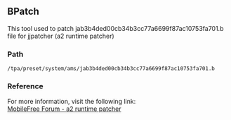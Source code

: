 ## BPatch
This tool used to patch jab3b4ded00cb34b3cc77a6699f87ac10753fa701.b file for jjpatcher (a2 runtime patcher)


### Path
```
/tpa/preset/system/ams/jab3b4ded00cb34b3cc77a6699f87ac10753fa701.b
```

### Reference
For more information, visit the following link:  
[MobileFree Forum - a2 runtime patcher](https://mobilefree.justdanpo.ru/newbb_plus/viewtopic.php?topic_id=3591)